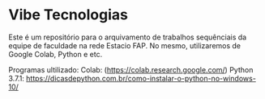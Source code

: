 # Vibe Tecnologias

Este é um repositório para o arquivamento de trabalhos sequênciais da equipe de faculdade na rede Estacio FAP.
No mesmo, utilizaremos de Google Colab, Python e etc.

Programas ultilizado:
Colab: (https://colab.research.google.com/)
Python 3.7.1: https://dicasdepython.com.br/como-instalar-o-python-no-windows-10/

